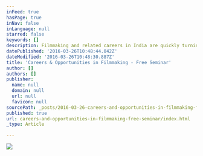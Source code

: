 ```yaml
---
inFeed: true
hasPage: true
inNav: false
inLanguage: null
starred: false
keywords: []
description: Filmmaking and related careers in India are quickly turning into a viable alternative profession. Until a few years ago it seemed out bounds for most of us. With the advancement in technology and the ease of access to learning it has opened up for every individual with a creative bent of mind.
datePublished: '2016-03-26T10:48:44.042Z'
dateModified: '2016-03-26T10:48:30.887Z'
title: 'Careers & Opportunities in Filmmaking - Free Seminar'
author: []
authors: []
publisher:
  name: null
  domain: null
  url: null
  favicon: null
sourcePath: _posts/2016-03-26-careers-and-opportunities-in-filmmaking-free-seminar.md
published: true
url: careers-and-opportunities-in-filmmaking-free-seminar/index.html
_type: Article

---
```

![](https://the-grid-user-content.s3-us-west-2.amazonaws.com/47af330f-a128-4036-8342-9e849792a47f.jpg)